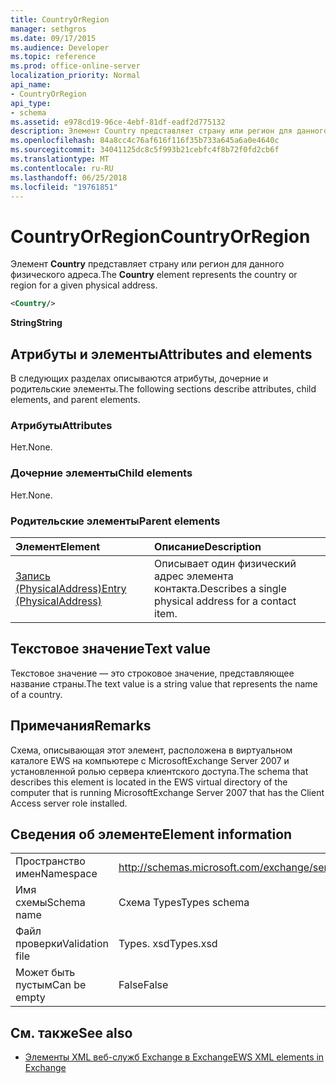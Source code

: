 ```yaml
---
title: CountryOrRegion
manager: sethgros
ms.date: 09/17/2015
ms.audience: Developer
ms.topic: reference
ms.prod: office-online-server
localization_priority: Normal
api_name:
- CountryOrRegion
api_type:
- schema
ms.assetid: e978cd19-96ce-4ebf-81df-eadf2d775132
description: Элемент Country представляет страну или регион для данного физического адреса.
ms.openlocfilehash: 84a8cc4c76af616f116f35b733a645a6a0e4640c
ms.sourcegitcommit: 34041125dc8c5f993b21cebfc4f8b72f0fd2cb6f
ms.translationtype: MT
ms.contentlocale: ru-RU
ms.lasthandoff: 06/25/2018
ms.locfileid: "19761851"
---
```

# <a name="countryorregion"></a><span data-ttu-id="2ec1e-103">CountryOrRegion</span><span class="sxs-lookup"><span data-stu-id="2ec1e-103">CountryOrRegion</span></span>

<span data-ttu-id="2ec1e-104">Элемент **Country** представляет страну или регион для данного физического адреса.</span><span class="sxs-lookup"><span data-stu-id="2ec1e-104">The **Country** element represents the country or region for a given physical address.</span></span> 
  
```xml
<Country/>
```

 <span data-ttu-id="2ec1e-105">**String**</span><span class="sxs-lookup"><span data-stu-id="2ec1e-105">**String**</span></span>
## <a name="attributes-and-elements"></a><span data-ttu-id="2ec1e-106">Атрибуты и элементы</span><span class="sxs-lookup"><span data-stu-id="2ec1e-106">Attributes and elements</span></span>

<span data-ttu-id="2ec1e-107">В следующих разделах описываются атрибуты, дочерние и родительские элементы.</span><span class="sxs-lookup"><span data-stu-id="2ec1e-107">The following sections describe attributes, child elements, and parent elements.</span></span>
  
### <a name="attributes"></a><span data-ttu-id="2ec1e-108">Атрибуты</span><span class="sxs-lookup"><span data-stu-id="2ec1e-108">Attributes</span></span>

<span data-ttu-id="2ec1e-109">Нет.</span><span class="sxs-lookup"><span data-stu-id="2ec1e-109">None.</span></span>
  
### <a name="child-elements"></a><span data-ttu-id="2ec1e-110">Дочерние элементы</span><span class="sxs-lookup"><span data-stu-id="2ec1e-110">Child elements</span></span>

<span data-ttu-id="2ec1e-111">Нет.</span><span class="sxs-lookup"><span data-stu-id="2ec1e-111">None.</span></span>
  
### <a name="parent-elements"></a><span data-ttu-id="2ec1e-112">Родительские элементы</span><span class="sxs-lookup"><span data-stu-id="2ec1e-112">Parent elements</span></span>

|<span data-ttu-id="2ec1e-113">**Элемент**</span><span class="sxs-lookup"><span data-stu-id="2ec1e-113">**Element**</span></span>|<span data-ttu-id="2ec1e-114">**Описание**</span><span class="sxs-lookup"><span data-stu-id="2ec1e-114">**Description**</span></span>|
|:-----|:-----|
|[<span data-ttu-id="2ec1e-115">Запись (PhysicalAddress)</span><span class="sxs-lookup"><span data-stu-id="2ec1e-115">Entry (PhysicalAddress)</span></span>](entry-physicaladdress.md) <br/> |<span data-ttu-id="2ec1e-116">Описывает один физический адрес элемента контакта.</span><span class="sxs-lookup"><span data-stu-id="2ec1e-116">Describes a single physical address for a contact item.</span></span>  <br/> |
   
## <a name="text-value"></a><span data-ttu-id="2ec1e-117">Текстовое значение</span><span class="sxs-lookup"><span data-stu-id="2ec1e-117">Text value</span></span>

<span data-ttu-id="2ec1e-118">Текстовое значение — это строковое значение, представляющее название страны.</span><span class="sxs-lookup"><span data-stu-id="2ec1e-118">The text value is a string value that represents the name of a country.</span></span>
  
## <a name="remarks"></a><span data-ttu-id="2ec1e-119">Примечания</span><span class="sxs-lookup"><span data-stu-id="2ec1e-119">Remarks</span></span>

<span data-ttu-id="2ec1e-120">Схема, описывающая этот элемент, расположена в виртуальном каталоге EWS на компьютере с MicrosoftExchange Server 2007 и установленной ролью сервера клиентского доступа.</span><span class="sxs-lookup"><span data-stu-id="2ec1e-120">The schema that describes this element is located in the EWS virtual directory of the computer that is running MicrosoftExchange Server 2007 that has the Client Access server role installed.</span></span>
  
## <a name="element-information"></a><span data-ttu-id="2ec1e-121">Сведения об элементе</span><span class="sxs-lookup"><span data-stu-id="2ec1e-121">Element information</span></span>

|||
|:-----|:-----|
|<span data-ttu-id="2ec1e-122">Пространство имен</span><span class="sxs-lookup"><span data-stu-id="2ec1e-122">Namespace</span></span>  <br/> |http://schemas.microsoft.com/exchange/services/2006/types  <br/> |
|<span data-ttu-id="2ec1e-123">Имя схемы</span><span class="sxs-lookup"><span data-stu-id="2ec1e-123">Schema name</span></span>  <br/> |<span data-ttu-id="2ec1e-124">Схема Types</span><span class="sxs-lookup"><span data-stu-id="2ec1e-124">Types schema</span></span>  <br/> |
|<span data-ttu-id="2ec1e-125">Файл проверки</span><span class="sxs-lookup"><span data-stu-id="2ec1e-125">Validation file</span></span>  <br/> |<span data-ttu-id="2ec1e-126">Types. xsd</span><span class="sxs-lookup"><span data-stu-id="2ec1e-126">Types.xsd</span></span>  <br/> |
|<span data-ttu-id="2ec1e-127">Может быть пустым</span><span class="sxs-lookup"><span data-stu-id="2ec1e-127">Can be empty</span></span>  <br/> |<span data-ttu-id="2ec1e-128">False</span><span class="sxs-lookup"><span data-stu-id="2ec1e-128">False</span></span>  <br/> |
   
## <a name="see-also"></a><span data-ttu-id="2ec1e-129">См. также</span><span class="sxs-lookup"><span data-stu-id="2ec1e-129">See also</span></span>



- [<span data-ttu-id="2ec1e-130">Элементы XML веб-служб Exchange в Exchange</span><span class="sxs-lookup"><span data-stu-id="2ec1e-130">EWS XML elements in Exchange</span></span>](ews-xml-elements-in-exchange.md)

